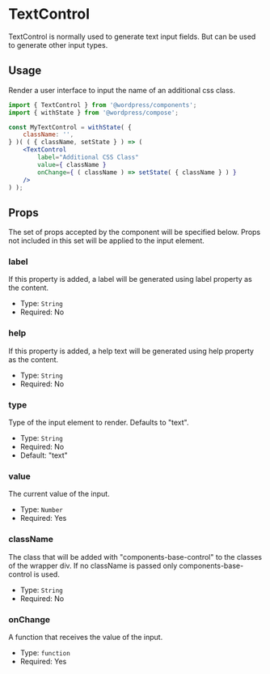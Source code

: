 # TextControl

TextControl is normally used to generate text input fields. But can be used to generate other input types.


## Usage

Render a user interface to input the name of an additional css class.

```jsx
import { TextControl } from '@wordpress/components';
import { withState } from '@wordpress/compose';

const MyTextControl = withState( {
	className: '',
} )( ( { className, setState } ) => ( 
	<TextControl
		label="Additional CSS Class"
		value={ className }
		onChange={ ( className ) => setState( { className } ) }
	/>
) );
```

## Props

The set of props accepted by the component will be specified below.
Props not included in this set will be applied to the input element.

### label

If this property is added, a label will be generated using label property as the content.

- Type: `String`
- Required: No

### help

If this property is added, a help text will be generated using help property as the content.

- Type: `String`
- Required: No

### type

Type of the input element to render. Defaults to "text".

- Type: `String`
- Required: No
- Default: "text"

### value

The current value of the input.

- Type: `Number`
- Required: Yes

### className

The class that will be added with "components-base-control" to the classes of the wrapper div.
If no className is passed only components-base-control is used.

- Type: `String`
- Required: No

### onChange

A function that receives the value of the input.

- Type: `function`
- Required: Yes
